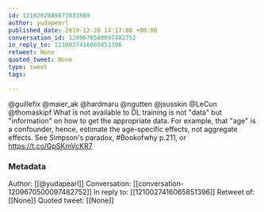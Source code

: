 ```yaml
---
id: 1210202889873833989
author: yudapearl
published_date: 2019-12-26 14:17:08 +00:00
conversation_id: 1209670500097482752
in_reply_to: 1210027416065851396
retweet: None
quoted_tweet: None
type: tweet
tags:

---
```


@guillefix @maier_ak @hardmaru @ngutten @jsusskin @LeCun @thomaskipf What is not available to DL training is not "data"
but "information" on how to get the appropriate data. For example, that "age" is a confounder, hence, estimate the age-specific effects, not aggregate effects. See Simpson's paradox, #Bookofwhy p.211, or https://t.co/GpSKmVcKR7

### Metadata

Author: [[@yudapearl]]
Conversation: [[conversation-1209670500097482752]]
In reply to: [[1210027416065851396]]
Retweet of: [[None]]
Quoted tweet: [[None]]
